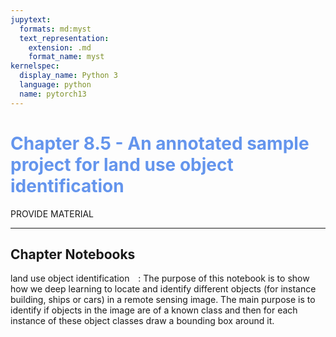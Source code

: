 ```yaml
---
jupytext:
  formats: md:myst
  text_representation:
    extension: .md
    format_name: myst
kernelspec:
  display_name: Python 3
  language: python
  name: pytorch13
---
```

# <span style="color:cornflowerblue;">Chapter 8.5 - An annotated sample project for land use object identification</span>

PROVIDE MATERIAL

---
## Chapter Notebooks

land use object identification  [<i class="fa-solid fa-arrow-circle-right" style="margin-left:10px;color:teal;"></i>](notebooks/chpt_8/005-lu-object-identification)
: The purpose of this notebook is to show how we deep learning to locate and identify different objects (for instance building, ships or cars) in a remote sensing image. The main purpose is to identify if objects in the image are of a known class and then for each instance of these object classes draw a bounding box around it.